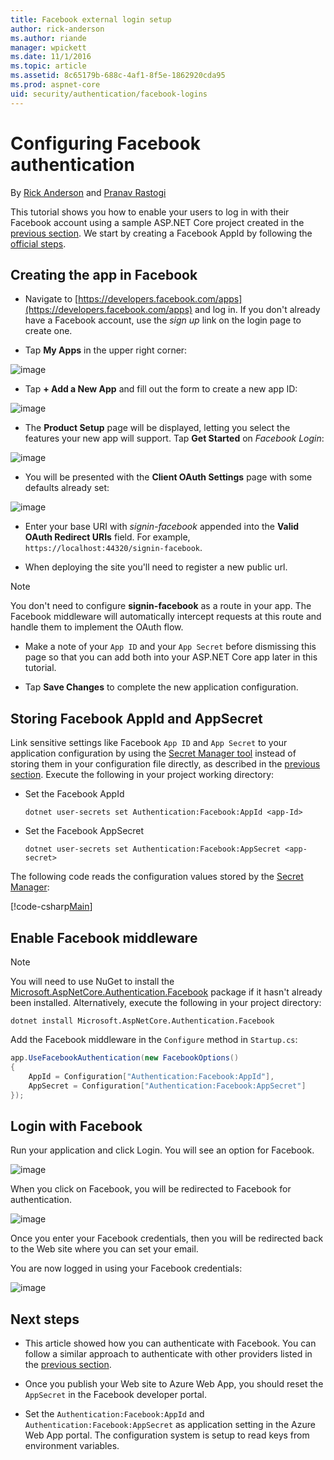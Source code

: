```yaml
---
title: Facebook external login setup
author: rick-anderson
ms.author: riande
manager: wpickett
ms.date: 11/1/2016
ms.topic: article
ms.assetid: 8c65179b-688c-4af1-8f5e-1862920cda95
ms.prod: aspnet-core
uid: security/authentication/facebook-logins
---
```

# Configuring Facebook authentication

<a name=security-authentication-facebook-logins></a>

By [Rick Anderson](https://twitter.com/RickAndMSFT) and [Pranav Rastogi](https://github.com/rustd)

This tutorial shows you how to enable your users to log in with their Facebook account using a sample ASP.NET Core project created in the [previous section](sociallogins.md). We start by creating a Facebook AppId by following the [official steps](https://developers.facebook.com/docs/apps/register).

## Creating the app in Facebook

*  Navigate to [https://developers.facebook.com/apps](https://developers.facebook.com/apps) and log in. If you don't already have a Facebook account, use the *sign up* link on the login page to create one.

* Tap **My Apps** in the upper right corner:

![image](sociallogins/_static/FBMyApps.png)

* Tap **+ Add a New App** and fill out the form to create a new app ID:

![image](sociallogins/_static/FBNewAppId.png)

* The **Product Setup** page will be displayed, letting you select the features your new app will support. Tap **Get Started** on *Facebook Login*:

![image](sociallogins/_static/FBProductSetup.png)

* You will be presented with the **Client OAuth Settings** page with some defaults already set:

![image](sociallogins/_static/FBOAuthSetup.png)

* Enter your base URI with *signin-facebook* appended into the **Valid OAuth Redirect URIs** field. For example, `https://localhost:44320/signin-facebook`.

* When deploying the site you'll need to register a new public url.

> [!NOTE]
> You don't need to configure **signin-facebook** as a route in your app. The Facebook middleware will automatically intercept requests at this route and handle them to implement the OAuth flow.

* Make a note of your `App ID` and your `App Secret` before dismissing this page so that you can add both into your ASP.NET Core app later in this tutorial.

* Tap **Save Changes** to complete the new application configuration.

## Storing Facebook AppId and AppSecret

Link sensitive settings like Facebook `App ID` and `App Secret` to your application configuration by using the [Secret Manager tool](../app-secrets.md) instead of storing them in your configuration file directly, as described in the [previous section](sociallogins.md). Execute the following in your project working directory:

* Set the Facebook AppId

  <!-- literal_block {"ids": [], "xml:space": "preserve"} -->

  ````
  dotnet user-secrets set Authentication:Facebook:AppId <app-Id>
     ````

* Set the Facebook AppSecret

  <!-- literal_block {"ids": [], "xml:space": "preserve"} -->

  ````
  dotnet user-secrets set Authentication:Facebook:AppSecret <app-secret>
     ````

The following code reads the configuration values stored by the [Secret Manager](../app-secrets.md#security-app-secrets):

[!code-csharp[Main](../../common/samples/WebApplication1/Startup.cs?highlight=11&range=20-36)]

## Enable Facebook middleware

> [!NOTE]
> You will need to use NuGet to install the [Microsoft.AspNetCore.Authentication.Facebook](https://www.nuget.org/packages/Microsoft.AspNetCore.Authentication.Facebook) package if it hasn't already been installed. Alternatively, execute the following in your project directory:
>
> `dotnet install Microsoft.AspNetCore.Authentication.Facebook`

Add the Facebook middleware in the `Configure` method in `Startup.cs`:

````csharp
app.UseFacebookAuthentication(new FacebookOptions()
{
    AppId = Configuration["Authentication:Facebook:AppId"],
    AppSecret = Configuration["Authentication:Facebook:AppSecret"]
});
````

## Login with Facebook

Run your application and click Login. You will see an option for Facebook.

![image](sociallogins/_static/DoneFacebook.png)

When you click on Facebook, you will be redirected to Facebook for authentication.

![image](sociallogins/_static/FBLogin2.PNG)

Once you enter your Facebook credentials, then you will be redirected back to the Web site where you can set your email.

You are now logged in using your Facebook credentials:

![image](sociallogins/_static/Done.PNG)

## Next steps

* This article showed how you can authenticate with Facebook. You can follow a similar approach to authenticate with other providers listed in the [previous section](sociallogins.md).

* Once you publish your Web site to Azure Web App, you should reset the `AppSecret` in the Facebook developer portal.

* Set the `Authentication:Facebook:AppId` and `Authentication:Facebook:AppSecret` as application setting in the Azure Web App portal. The configuration system is setup to read keys from environment variables.